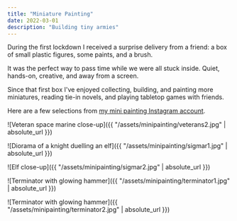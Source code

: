 ```yaml
---
title: "Miniature Painting"
date: 2022-03-01
description: "Building tiny armies"
---
```


During the first lockdown I received a surprise delivery from a friend: a box of small plastic figures, some paints, and a brush.

It was the perfect way to pass time while we were all stuck inside. Quiet, hands-on, creative, and away from a screen.

Since that first box I've enjoyed collecting, building, and painting more miniatures, reading tie-in novels, and playing tabletop games with friends.

Here are a few selections from [my mini painting Instagram account](https://www.instagram.com/archaeovist/).

![Veteran space marine close-up]({{ "/assets/minipainting/veterans2.jpg" | absolute_url }})

![Diorama of a knight duelling an elf]({{ "/assets/minipainting/sigmar1.jpg" | absolute_url }})

![Elf close-up]({{ "/assets/minipainting/sigmar2.jpg" | absolute_url }})

![Terminator with glowing hammer]({{ "/assets/minipainting/terminator1.jpg" | absolute_url }})

![Terminator with glowing hammer]({{ "/assets/minipainting/terminator2.jpg" | absolute_url }})